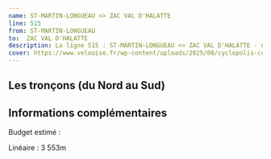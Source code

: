 ```yaml
---
name: ST-MARTIN-LONGUEAU <> ZAC VAL D'HALATTE
line: 515
from: ST-MARTIN-LONGUEAU 
to:  ZAC VAL D'HALATTE 
description: La ligne 515 : ST-MARTIN-LONGUEAU <> ZAC VAL D'HALATTE - no 15 du schéma cyclable de la CCPOH  relie ST-MARTIN-LONGUEAU  à ZAC VAL D'HALATTE 
cover: https://www.velooise.fr/wp-content/uploads/2025/08/cyclopolis-ccpoh-15.jpg
---
```

## Les tronçons (du Nord au Sud)

## Informations complémentaires

Budget estimé : 

Linéaire : 3 553m

